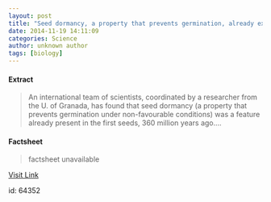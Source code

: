 ```yaml
---
layout: post
title: "Seed dormancy, a property that prevents germination, already existed 360 million years ago"
date: 2014-11-19 14:11:09
categories: Science
author: unknown author
tags: [biology]
---
```



#### Extract
>An international team of scientists, coordinated by a researcher from the U. of Granada, has found that seed dormancy (a property that prevents germination under non-favourable conditions) was a feature already present in the first seeds, 360 million years ago....

#### Factsheet
>factsheet unavailable

[Visit Link](http://phys.org/news335610663.html)

id:   64352


